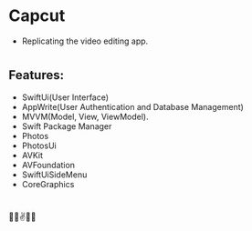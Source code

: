 # Capcut

- Replicating the video editing app.
#

## Features: 

- SwiftUi(User Interface)
- AppWrite(User Authentication and Database Management)
- MVVM(Model, View, ViewModel).
- Swift Package Manager
- Photos
- PhotosUi
- AVKit
- AVFoundation
- SwiftUiSideMenu
- CoreGraphics


#
🤪😜✌️🥰💯